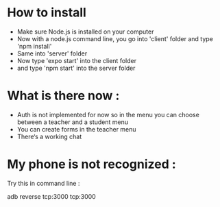 # How to install

- Make sure Node.js is installed on your computer
- Now with a node.js command line, you go into 'client' folder and type 'npm install'
- Same into 'server' folder
- Now type 'expo start' into the client folder
- and type 'npm start' into the server folder

# What is there now :

- Auth is not implemented for now so in the menu you can choose between a teacher and a student menu
- You can create forms in the teacher menu
- There‘s a working chat

# My phone is not recognized :

Try this in command line :

adb reverse tcp:3000 tcp:3000
